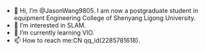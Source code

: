 - 👋 Hi, I’m @JasonWang9805. I am now a postgraduate student in equipment Engineering College of Shenyang Ligong University.
- 👀 I’m interested in SLAM. 
- 🌱 I’m currently learning VIO.
- 📫 How to reach me:CN qq_id(2285781618).

<!---
JasonWang9805/JasonWang9805 is a ✨ special ✨ repository because its `README.md` (this file) appears on your GitHub profile.
You can click the Preview link to take a look at your changes.
--->
